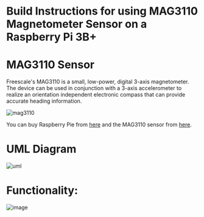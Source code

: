 # Build Instructions for using MAG3110 Magnetometer Sensor on a Raspberry Pi 3B+

# MAG3110 Sensor
Freescale's MAG3110 is a small, low-power, digital 3-axis magnetometer. The device can be used in conjunction with a 3-axis accelerometer to realize an orientation independent electronic compass that can provide accurate heading information.

![mag3110](https://user-images.githubusercontent.com/43185906/49823957-e2d9c880-fd4e-11e8-8f70-44ee31da6da7.jpg)

You can buy Raspberry Pie from [here]( https://www.raspberrypi.org/products/raspberry-pi-3-model-b-plus/)
and  the MAG3110 sensor from [here]( https://www.sparkfun.com/products/12670).

# UML Diagram 
![uml](https://user-images.githubusercontent.com/43185906/49811569-8ae09900-fd31-11e8-8731-d61196c1b937.png)

# Functionality:
![image](https://user-images.githubusercontent.com/43185906/49824195-8c20be80-fd4f-11e8-9433-6161749a942a.png)



